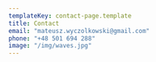 ```yaml
---
templateKey: contact-page.template
title: Contact
email: "mateusz.wyczolkowski@gmail.com"
phone: "+48 501 694 288"
image: "/img/waves.jpg"
---
```

